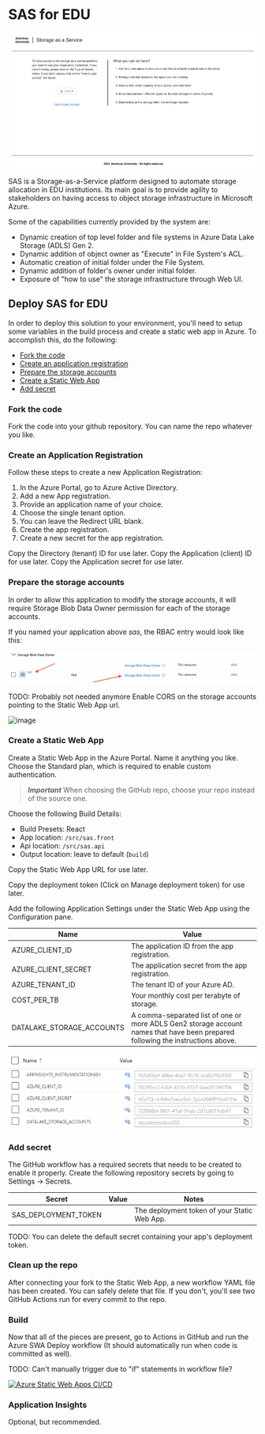 # SAS for EDU

![image](assets/sas-welcome-page.png)

SAS is a Storage-as-a-Service platform designed to automate storage allocation in EDU institutions. Its main goal is to provide agility to stakeholders on having access to object storage infrastructure in Microsoft Azure.

Some of the capabilities currently provided by the system are:

* Dynamic creation of top level folder and file systems in Azure Data Lake Storage (ADLS) Gen 2.
* Dynamic addition of object owner as "Execute" in File System's ACL.
* Automatic creation of initial folder under the File System.
* Dynamic addition of folder's owner under initial folder.
* Exposure of "how to use" the storage infrastructure through Web UI.

## Deploy SAS for EDU

In order to deploy this solution to your environment, you'll need to setup some variables in the build process and create a static web app in Azure. To accomplish this, do the following:

* [Fork the code](#fork-the-code)
* [Create an application registration](#create-an-application-registration)
* [Prepare the storage accounts](#prepare-the-storage-accounts)
* [Create a Static Web App](#create-a-static-web-app)
* [Add secret](#add-secret)

### Fork the code

Fork the code into your github repository. You can name the repo whatever you like.

### Create an Application Registration

Follow these steps to create a new Application Registration:

1. In the Azure Portal, go to Azure Active Directory.
2. Add a new App registration.
3. Provide an application name of your choice.
4. Choose the single tenant option.
5. You can leave the Redirect URL blank.
6. Create the app registration.
7. Create a new secret for the app registration.

Copy the Directory (tenant) ID for use later.
Copy the Application (client) ID for use later.
Copy the Application secret for use later.

### Prepare the storage accounts

In order to allow this application to modify the storage accounts, it will require Storage Blob Data Owner permission for each of the storage accounts.

If you named your application above *sas*, the RBAC entry would look like this:

![image](assets/blog-owner-contributor.png)

TODO: Probably not needed anymore
Enable CORS on the storage accounts pointing to the Static Web App url.

![image](https://user-images.githubusercontent.com/3756829/148672121-d1de3d3e-f026-42c9-bd1e-39eefbcfd3c3.png)

### Create a Static Web App

Create a Static Web App in the Azure Portal. Name it anything you like. Choose the Standard plan, which is required to enable custom authentication.

> ***Important***
> When choosing the GitHub repo, choose your repo instead of the source one.

Choose the following Build Details:

* Build Presets: React
* App location: `/src/sas.front`
* Api location: `/src/sas.api`
* Output location: leave to default (`build`)

Copy the Static Web App URL for use later.

Copy the deployment token (Click on Manage deployment token) for use later.

Add the following Application Settings under the Static Web App using the Configuration pane. 

| Name | Value |
| --- | --- |
| AZURE_CLIENT_ID | The application ID from the app registration. |
| AZURE_CLIENT_SECRET | The application secret from the app registration. |
| AZURE_TENANT_ID | The tenant ID of your Azure AD. |
| COST_PER_TB | Your monthly cost per terabyte of storage. |
| DATALAKE_STORAGE_ACCOUNTS | A comma-separated list of one or more ADLS Gen2 storage account names that have been prepared following the instructions above. |

![App Settings](./assets/app-settings.png)

### Add secret

The GitHub workflow has a required secrets that needs to be created to enable it properly. Create the following repository secrets by going to Settings -> Secrets.

Secret|Value|Notes
---|---|---
SAS_DEPLOYMENT_TOKEN||The deployment token of your Static Web App.

TODO: You can delete the default secret containing your app's deployment token.

### Clean up the repo

After connecting your fork to the Static Web App, a new workflow YAML file has been created. You can safely delete that file. If you don't, you'll see two GitHub Actions run for every commit to the repo.

### Build

Now that all of the pieces are present, go to Actions in GitHub and run the Azure SWA Deploy workflow (It should automatically run when code is committed as well).

TODO: Can't manually trigger due to "if" statements in workflow file?

[![Azure Static Web Apps CI/CD](../../actions/workflows/azure-swa-deploy.yml/badge.svg)](../../actions/workflows/azure-swa-deploy.yml)

### Application Insights

Optional, but recommended.
